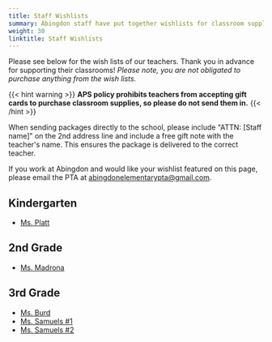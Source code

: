 ```yaml
--- 
title: Staff Wishlists
summary: Abingdon staff have put together wishlists for classroom supplies.
weight: 30
linktitle: Staff Wishlists
---
```


Please see below for the wish lists of our teachers. Thank you in advance for supporting their classrooms! *Please note, you are not obligated to purchase anything from the wish lists.*

{{< hint warning >}}
**APS policy prohibits teachers from accepting gift cards to purchase classroom supplies, so please do not send them in.**
{{< /hint >}}

When sending packages directly to the school, please include "ATTN: [Staff name]" on the 2nd address line and include a free gift note with the teacher's name. This ensures the package is delivered to the correct teacher.

If you work at Abingdon and would like your wishlist featured on this page, please email the PTA at abingdonelementarypta@gmail.com.

## Kindergarten

- [Ms. Platt](https://www.amazon.com/hz/wishlist/ls/UW5CNNPMGAFB)

## 2nd Grade

- [Ms. Madrona](https://www.amazon.com/hz/wishlist/ls/1KBQWYUEJJWAY)

## 3rd Grade

- [Ms. Burd](https://www.amazon.com/hz/wishlist/ls/3NHI49RVDQWDF)
- [Ms. Samuels #1](https://www.donorschoose.org/project/lets-work-together/6833716/)
- [Ms. Samuels #2](https://www.donorschoose.org/project/have-a-seat/6720204/)